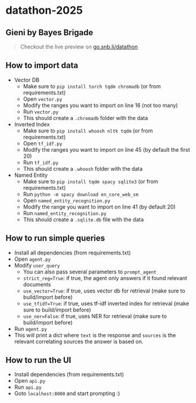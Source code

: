 # datathon-2025

## Gieni by Bayes Brigade

> Checkout the live preview on [go.snb.li/datathon](go.snb.li/datathon)

## How to import data

- Vector DB
  - Make sure to `pip install torch tqdm chromadb` (or from requirements.txt)
  - Open `vector.py`
  - Modify the ranges you want to import on line 16 (not too many)
  - Run `vector.py`
  - This should create a `.chromadb` folder with the data
- Inverted Index
  - Make sure to `pip install whoosh nltk tqdm` (or from requirements.txt)
  - Open `tf_idf.py`
  - Modify the ranges you want to import on line 45 (by default the first 20)
  - Run `tf_idf.py`
  - This should create a `.whoosh` folder with the data
- Named Entity
  - Make sure to `pip install tqdm spacy sqlite3` (or from requirements.txt)
  - Run `python -m spacy download en_core_web_sm`
  - Open `named_entity_recognition.py`
  - Modify the range you want to import on line 41 (by default 20)
  - Run `named_entity_recognition.py`
  - This should create a `.sqlite.db` file with the data

## How to run simple queries

- Install all dependencies (from requirements.txt)
- Open `agent.py`
- Modify `user_query`
  - You can also pass several parameters to `prompt_agent`
  - `strict_reg=True`: if true, the agent only answers if it found relevant documents
  - `use_vector=True`: if true, uses vector db for retrieval (make sure to build/import before)
  - `use_tfidf=True`: if true, uses tf-idf inverted index for retrieval (make sure to build/import before)
  - `use_ner=False`: if true, uses NER for retrieval (make sure to build/import before)
- Run `agent.py`
- This will print a dict where `text` is the response and `sources` is the relevant correlating sources the answer is based on.

## How to run the UI

- Install dependencies (from requirements.txt)
- Open `api.py`
- Run `api.py`
- Goto `localhost:8000` and start prompting :)